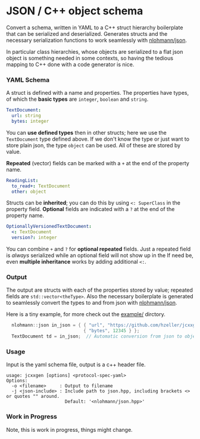 JSON / C++ object schema
========================

Convert a schema, written in YAML to a C++ struct hierarchy boilerplate that
can be serialized and deserialized. Generates structs and the necessary
serialization functions to work seamlessly with [nlohmann/json].

In particular class hierarchies, whose objects are serialized to a flat
json object is something needed in some contexts, so having the tedious
mapping to C++ done with a code generator is nice.

### YAML Schema

A struct is defined with a name and properties. The properties have types, of
which the **basic types** are `integer`, `boolean` and `string`.

```yaml
TextDocument:
  url: string
  bytes: integer
```

You can **use defined types** then in other structs; here we use the
`TextDocument` type defined above. If we don't know the type or just
want to store plain json, the type `object` can be used. All of these are
stored by value.

**Repeated** (vector) fields can be marked with a `+` at the end of the
property name.

```yaml
ReadingList:
  to_read+: TextDocument
  other: object
```

Structs can be **inherited**; you can do this by using `<: SuperClass` in
the property field. **Optional** fields are indicated with a `?` at the
end of the property name.


```yaml
OptionallyVersionedTextDocument:
  <: TextDocument
  version?: integer
```

You can combine `+` and `?` for **optional repeated** fields. Just a repeated
field is _always_ serialized while an optional field will not show up in the
If need be, even **multiple inheritance** works by adding additional `<:`.

### Output

The output are structs with each of the properties stored by value; repeated
fields are `std::vector<theType>`. Also the necessary boilerplate is generated
to seamlessly convert the types to and from json with [nlohmann/json].

Here is a tiny example, for more check out the [example/](./example) dirctory.

```C++
  nlohmann::json in_json = { { "url", "https://github.com/hzeller/jcxxgen"},
                             { "bytes", 12345 } };
  TextDocument td = in_json;  // Automatic conversion from json to object
```

### Usage

Input is the yaml schema file, output is a c++ header file.

```
usage: jcxxgen [options] <protocol-spec-yaml>
Options:
  -o <filename>     : Output to filename
  -j <json-include> : Include path to json.hpp, including brackets <> or quotes "" around.
                      Default: '<nlohmann/json.hpp>'
```

### Work in Progress
Note, this is work in progress, things might change.

[nlohmann/json]: https://github.com/nlohmann/json
